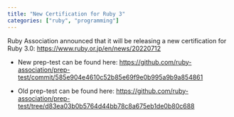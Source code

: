```yaml
---
title: "New Certification for Ruby 3"
categories: ["ruby", "programming"]
---
```



Ruby Association announced that it will be releasing a new certification for Ruby 3.0: <https://www.ruby.or.jp/en/news/20220712>

 * New prep-test can be found here: <https://github.com/ruby-association/prep-test/commit/585e904e4610c52b85e69f9e0b995a9b9a854861>

 * Old prep-test can be found here: <https://github.com/ruby-association/prep-test/tree/d83ea03b0b5764d44bb78c8a675eb1de0b80c688>